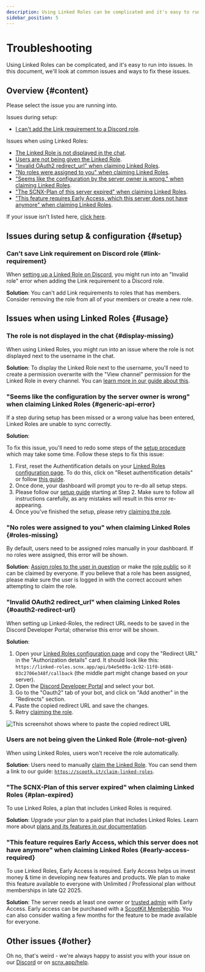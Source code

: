 ```yaml
---
description: Using Linked Roles can be complicated and it's easy to run into issues.
sidebar_position: 5
---
```


# Troubleshooting

Using Linked Roles can be complicated, and it's easy to run into issues. In this document, we'll look at common issues
and ways to fix these issues.

## Overview {#content}

Please select the issue you are running into.

Issues during setup:

* [I can't add the Link requirement to a Discord role](#link-requirement).

Issues when using Linked Roles:

* [The Linked Role is not displayed in the chat](#display-missing).
* [Users are not being given the Linked Role](#role-not-given).
* ["Invalid OAuth2 redirect_url" when claiming Linked Roles](#oauth2-redirect-url).
* ["No roles were assigned to you" when claiming Linked Roles](#roles-missing).
* ["Seems like the configuration by the server owner is wrong." when claiming Linked Roles](#generic-api-error).
* ["The SCNX-Plan of this server expired" when claiming Linked Roles](#plan-expired).
* ["This feature requires Early Access, which this server does not have anymore" when claiming Linked Roles](#early-access-required).

If your issue isn't listed here, [click here](#other).

## Issues during setup & configuration {#setup}

### Can't save Link requirement on Discord role {#link-requirement}

When [setting up a Linked Role on Discord](/docs/linked-roles/role-management#linked-role-on-discord), you might run into an "Invalid
role" error when adding the Link requirement to a Discord role.

**Solution**: You can't add Link requirements to roles that has members. Consider removing the role from all of your
members or create a new role.

## Issues when using Linked Roles {#usage}

### The role is not displayed in the chat {#display-missing}

When using Linked Roles, you might run into an issue where the role is not displayed next to the username in the chat.

**Solution**: To display the Linked Role next to the username, you'll need to create a permission overwrite with the
"View channel" permission for the Linked Role in every channel. You
can [learn more in our guide about this](/docs/linked-roles/role-management#display-in-chat).

### "Seems like the configuration by the server owner is wrong" when claiming Linked Roles {#generic-api-error}

If a step during setup has been missed or a wrong value has been entered, Linked Roles are unable to sync correctly.

**Solution**:

To fix this issue, you'll need to redo some steps of the [setup procedure](/docs/linked-roles) which may take some time.
Follow these steps to fix this issue:

1. First, reset the Authentification details on
   your [Linked Roles configuration page](https://scnx.app/glink?page=linked-roles/configuration). To do this, click
   on "Reset authentification details" or follow [this guide](/docs/linked-roles/settings#reset-auth-details).
2. Once done, your dashboard will prompt you to re-do all setup steps.
3. Please follow our [setup guide](/docs/linked-roles#step-2) starting at Step 2. Make sure to follow all instructions
   carefully, as any mistakes will result in this error re-appearing.
4. Once you've finished the setup, please retry [claiming the role](/docs/linked-roles/claim-roles).

### "No roles were assigned to you" when claiming Linked Roles {#roles-missing}

By default, users need to be assigned roles manually in your dashboard. If no roles were assigned, this error will be
shown.

**Solution**: [Assign roles to the user in question](/docs/linked-roles/user-management#add-role) or make
the [role public](/docs/linked-roles/role-management#public-roles) so it can be claimed by everyone. If you believe that a role has been
assigned, please make sure the user is logged in with the correct account when attempting to claim the role.

### "Invalid OAuth2 redirect_url" when claiming Linked Roles {#oauth2-redirect-url}

When setting up Linked-Roles, the redirect URL needs to be saved in the Discord Developer Portal; otherwise this error
will be shown.

**Solution**:

1. Open your [Linked Roles configuration page](https://scnx.app/glink?page=linked-roles/configuration) and copy the
   "Redirect URL" in the "Authorization details" card. It should look like this:
   `https://linked-roles.scnx.app/api/b4e5e89a-1c92-11f0-b688-03c2706e348f/callback` (the middle part might change based
   on
   your server).
2. Open the [Discord Developer Portal](https://discord.com/developers/applications) and select your bot.
3. Go to the "Oauth2" tab of your bot, and click on "Add another" in the "Redirects" section.
4. Paste the copied redirect URL and save the changes.
5. Retry [claiming the role](/docs/linked-roles/claim-roles).

![This screenshot shows where to paste the copied redirect URL](@site/docs/assets/linked-roles/setup/enter-redirect-url.webp)

### Users are not being given the Linked Role {#role-not-given}

When using Linked Roles, users won't receive the role automatically.

**Solution**: Users need to manually [claim the Linked Role](/docs/linked-roles/claim-roles). You can send them a link to our guide:
[`https://scootk.it/claim-linked-roles`](https://scootk.it/claim-linked-roles).

### "The SCNX-Plan of this server expired" when claiming Linked Roles {#plan-expired}

To use Linked Roles, a plan that includes Linked Roles is required.

**Solution**: Upgrade your plan to a paid plan that includes Linked Roles. Learn more
about [plans and its features in our documentation](/docs/scnx/guilds/plans).

### "This feature requires Early Access, which this server does not have anymore" when claiming Linked Roles {#early-access-required}

To use Linked Roles, Early Access is required. Early Access helps us invest money &
time in developing new features and products. We plan to make this feature available to everyone with Unlimited /
Professional plan without memberships in late Q2 2025.

**Solution**: The server needs at least one owner or [trusted admin](/docs/scnx/guilds/trusted-admins) with Early Access.
Early access can be purchased with a [ScootKit Membership](https://membership.scootkit.com). You can also consider
waiting a few months for the feature to be made available for everyone.

## Other issues {#other}

Oh no, that's weird - we're always happy to assist you with your issue on our [Discord](https://scootk.it/dc-en) or
on [scnx.app/help](https://scnx.app/help).